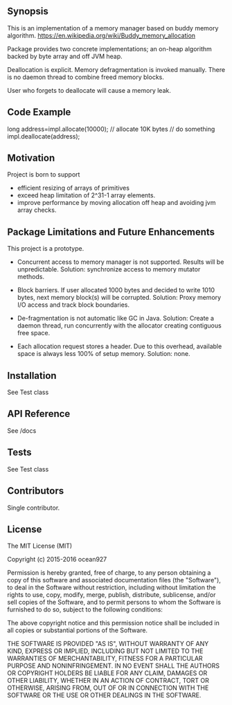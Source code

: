 ## Synopsis

This is an implementation of a memory manager based on buddy memory algorithm. 
https://en.wikipedia.org/wiki/Buddy_memory_allocation 

Package provides two concrete implementations; 
an on-heap algorithm backed by byte array and off JVM heap. 

Deallocation is explicit. Memory defragmentation is invoked manually. There is 
no daemon thread to combine freed memory blocks. 

User who forgets to deallocate will cause a memory leak.   

## Code Example

long address=impl.allocate(10000); // allocate 10K bytes
// do something
impl.deallocate(address);

## Motivation

Project is born to support 
- efficient resizing of arrays of primitives
- exceed heap limitation of 2^31-1 array elements.
- improve performance by moving allocation 
  off heap and avoiding jvm array checks.

## Package Limitations and Future Enhancements

This project is a prototype. 

- Concurrent access to memory manager is not supported. Results 
will be unpredictable. 
Solution: synchronize access to memory mutator methods.

- Block barriers. If user allocated 1000 bytes and decided 
to write 1010 bytes, next memory block(s) will be corrupted. 
Solution: Proxy memory I/O access and track block boundaries.

- De-fragmentation is not automatic like GC in Java. 
Solution: Create a daemon thread, run concurrently with 
the allocator creating contiguous free space.

- Each allocation request stores a header. Due to this overhead, 
available space is always less 100% of setup memory.
Solution: none. 

## Installation

See Test class

## API Reference

See /docs

## Tests

See Test class

## Contributors

Single contributor. 

## License

The MIT License (MIT)

Copyright (c) 2015-2016 ocean927

Permission is hereby granted, free of charge, to any person obtaining a copy of this software and associated documentation files (the "Software"), to deal in the Software without restriction, including without limitation the rights to use, copy, modify, merge, publish, distribute, sublicense, and/or sell copies of the Software, and to permit persons to whom the Software is furnished to do so, subject to the following conditions:

The above copyright notice and this permission notice shall be included in all copies or substantial portions of the Software.

THE SOFTWARE IS PROVIDED "AS IS", WITHOUT WARRANTY OF ANY KIND, EXPRESS OR IMPLIED, INCLUDING BUT NOT LIMITED TO THE WARRANTIES OF MERCHANTABILITY, FITNESS FOR A PARTICULAR PURPOSE AND NONINFRINGEMENT. IN NO EVENT SHALL THE AUTHORS OR COPYRIGHT HOLDERS BE LIABLE FOR ANY CLAIM, DAMAGES OR OTHER LIABILITY, WHETHER IN AN ACTION OF CONTRACT, TORT OR OTHERWISE, ARISING FROM, OUT OF OR IN CONNECTION WITH THE SOFTWARE OR THE USE OR OTHER DEALINGS IN THE SOFTWARE.